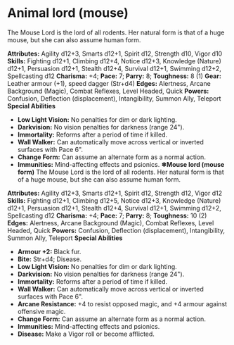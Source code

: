 # Animal lord (mouse)

The Mouse Lord is the lord of all rodents. Her natural form is that
of a huge mouse, but she can also assume human form.

**Attributes:** Agility d12+3, Smarts d12+1, Spirit d12, Strength d10,
Vigor d10
**Skills:** Fighting d12+1, Climbing d12+4, Notice d12+3, Knowledge
(Nature) d12+1, Persuasion d12+1, Stealth d12+4, Survival d12+1,
Swimming d12+2, Spellcasting d12
**Charisma:** +4; **Pace:** 7; **Parry:** 8; **Toughness:** 8 (1)
**Gear:** Leather armour (+1), speed dagger (Str+d4)
**Edges:** Alertness, Arcane Background (Magic), Combat Reflexes, Level
Headed, Quick
**Powers:** Confusion, Deflection (displacement), Intangibility, Summon
Ally, Teleport
**Special Abilities**

- **Low Light Vision:** No penalties for dim or dark lighting.
- **Darkvision:** No vision penalties for darkness (range 24").
- **Immortality:** Reforms after a period of time if killed.
- **Wall Walker:** Can automatically move across vertical or inverted
surfaces with Pace 6".
- **Change Form:** Can assume an alternate form as a normal action.
- **Immunities:** Mind-affecting effects and psionics.
**❄Mouse lord (mouse form)**
The Mouse Lord is the lord of all rodents. Her natural form is that
of a huge mouse, but she can also assume human form.

**Attributes:** Agility d12+3, Smarts d12+1, Spirit d12, Strength d12,
Vigor d12
**Skills:** Fighting d12+1, Climbing d12+5, Notice d12+3, Knowledge
(Nature) d12+1, Persuasion d12+1, Stealth d12+4, Survival d12+1,
Swimming d12+2, Spellcasting d12
**Charisma:** +4; **Pace:** 7; **Parry:** 8; **Toughness:** 10 (2)
**Edges:** Alertness, Arcane Background (Magic), Combat Reflexes, Level
Headed, Quick
**Powers:** Confusion, Deflection (displacement), Intangibility, Summon
Ally, Teleport
**Special Abilities**

- **Armour +2:** Black fur.
- **Bite:** Str+d4; Disease.
- **Low Light Vision:** No penalties for dim or dark lighting.
- **Darkvision:** No vision penalties for darkness (range 24").
- **Immortality:** Reforms after a period of time if killed.
- **Wall Walker:** Can automatically move across vertical or inverted
surfaces with Pace 6".
- **Arcane Resistance:** +4 to resist opposed magic, and +4 armour
against offensive magic.
- **Change Form:** Can assume an alternate form as a normal action.
- **Immunities:** Mind-affecting effects and psionics.
- **Disease:** Make a Vigor roll or become afflicted.
